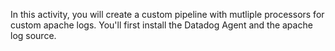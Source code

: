 In this activity, you will create a custom pipeline with mutliple processors for custom apache logs. You'll first install the Datadog Agent and the apache log source. 


